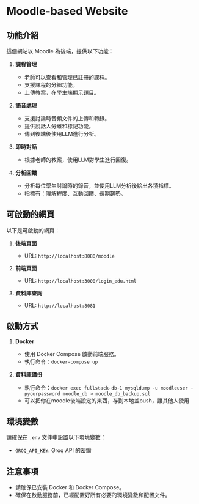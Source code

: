 # Moodle-based Website

## 功能介紹

這個網站以 Moodle 為後端，提供以下功能：

1. **課程管理**
   - 老師可以查看和管理已註冊的課程。
   - 支援課程的分組功能。
   - 上傳教案，在學生端顯示題目。

2. **語音處理**
   - 支援討論時音頻文件的上傳和轉錄。
   - 提供說話人分離和標記功能。
   - 傳到後端後使用LLM進行分析。

3. **即時對話**
   - 根據老師的教案，使用LLM對學生進行回復。

4. **分析回饋**
   - 分析每位學生討論時的錄音，並使用LLM分析後給出各項指標。
   - 指標有：理解程度、互動回饋、長期趨勢。   

## 可啟動的網頁

以下是可啟動的網頁：

1. **後端頁面**
   - URL: `http://localhost:8080/moodle`

2. **前端頁面**
   - URL: `http://localhost:3000/login_edu.html`

3. **資料庫查詢**
   - URL: `http://localhost:8081`


## 啟動方式

1. **Docker**
   - 使用 Docker Compose 啟動前端服務。
   - 執行命令：`docker-compose up`

2. **資料庫備份**
   - 執行命令：`docker exec fullstack-db-1 mysqldump -u moodleuser -pyourpassword moodle_db > moodle_db_backup.sql`
   - 可以把你在moodle後端設定的東西，存到本地並push，讓其他人使用
   
## 環境變數

請確保在 `.env` 文件中設置以下環境變數：

- `GROQ_API_KEY`: Groq API 的密鑰

## 注意事項

- 請確保已安裝 Docker 和 Docker Compose。
- 確保在啟動服務前，已經配置好所有必要的環境變數和配置文件。